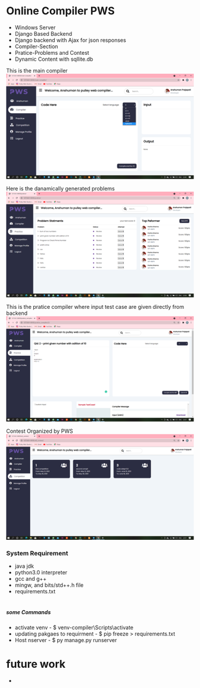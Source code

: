# Online Compiler PWS
* Windows Server
* Django Based Backend
* Django backend with Ajax for json responses
* Compiler-Section
* Pratice-Problems and Contest
* Dynamic Content with sqllite.db

This is the main compiler
![myimage-alt-tag](Screenshot%20(900).png)

Here is the danamically generated problems
![myimage-alt-tag](Screenshot%20(904).png)

This is the pratice compiler where input test case are given directly from backend
![myimage-alt-tag](Screenshot%20(902).png)

Contest Organized by PWS
![myimage-alt-tag](Screenshot%20(903).png)

### System Requirement
* java jdk
* python3.0 interpreter
* gcc and g++
* mingw, and bits/std++.h file
* requirements.txt

# 
##### some Commands
- activate venv - $ venv-compiler\Scripts\activate
- updating pakgaes to requirment - $ pip freeze > requirements.txt
- Host nserver - $ py manage.py runserver
 

# future work
* 
